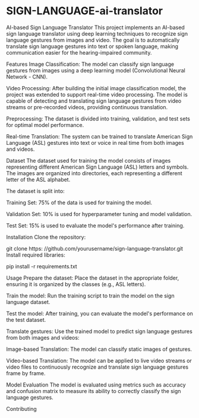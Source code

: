 # SIGN-LANGUAGE-ai-translator
AI-based Sign Language Translator
This project implements an AI-based sign language translator using deep learning techniques to recognize sign language gestures from images and video. The goal is to automatically translate sign language gestures into text or spoken language, making communication easier for the hearing-impaired community.

Features
Image Classification: The model can classify sign language gestures from images using a deep learning model (Convolutional Neural Network - CNN).

Video Processing: After building the initial image classification model, the project was extended to support real-time video processing. The model is capable of detecting and translating sign language gestures from video streams or pre-recorded videos, providing continuous translation.

Preprocessing: The dataset is divided into training, validation, and test sets for optimal model performance.

Real-time Translation: The system can be trained to translate American Sign Language (ASL) gestures into text or voice in real time from both images and videos.

Dataset
The dataset used for training the model consists of images representing different American Sign Language (ASL) letters and symbols. The images are organized into directories, each representing a different letter of the ASL alphabet.

The dataset is split into:

Training Set: 75% of the data is used for training the model.

Validation Set: 10% is used for hyperparameter tuning and model validation.

Test Set: 15% is used to evaluate the model's performance after training.


Installation
Clone the repository:


git clone https: //github.com/yourusername/sign-language-translator.git
Install required libraries:

pip install -r requirements.txt

Usage
Prepare the dataset: Place the dataset in the appropriate folder, ensuring it is organized by the classes (e.g., ASL letters).

Train the model: Run the training script to train the model on the sign language dataset.

Test the model: After training, you can evaluate the model's performance on the test dataset.

Translate gestures: Use the trained model to predict sign language gestures from both images and videos:

Image-based Translation: The model can classify static images of gestures.

Video-based Translation: The model can be applied to live video streams or video files to continuously recognize and translate sign language gestures frame by frame.

Model Evaluation
The model is evaluated using metrics such as accuracy and confusion matrix to measure its ability to correctly classify the sign language gestures.

Contributing
